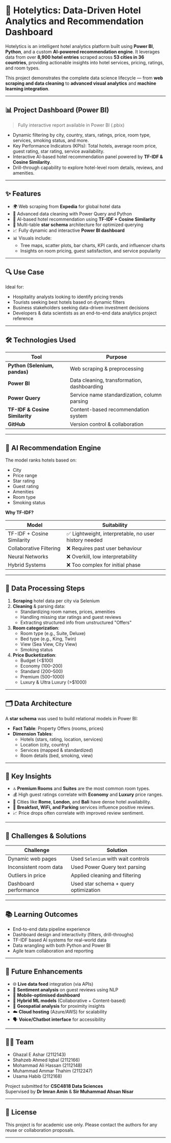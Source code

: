 # 🏨 Hotelytics: Data-Driven Hotel Analytics and Recommendation Dashboard

Hotelytics is an intelligent hotel analytics platform built using **Power BI**, **Python**, and a custom **AI-powered recommendation engine**. It leverages data from over **8,900 hotel entries** scraped across **53 cities in 36 countries**, providing actionable insights into hotel services, pricing, ratings, and room types. 

This project demonstrates the complete data science lifecycle — from **web scraping and data cleaning** to **advanced visual analytics** and **machine learning integration**.

---

## 📊 Project Dashboard (Power BI)
> Fully interactive report available in Power BI (.pbix)

- Dynamic filtering by city, country, stars, ratings, price, room type, services, smoking status, and more.
- Key Performance Indicators (KPIs): Total hotels, average room price, guest rating, star rating, service availability.
- Interactive AI-based hotel recommendation panel powered by **TF-IDF & Cosine Similarity**.
- Drill-through capability to explore hotel-level room details, reviews, and amenities.

---

## ✨ Features

- 🌍 Web scraping from **Expedia** for global hotel data
- 🧼 Advanced data cleaning with Power Query and Python
- 🧠 AI-based hotel recommendation using **TF-IDF + Cosine Similarity**
- 🧾 Multi-table **star schema** architecture for optimized querying
- 📈 Fully dynamic and interactive **Power BI dashboard**
- 📊 Visuals include:
  - Tree maps, scatter plots, bar charts, KPI cards, and influencer charts
  - Insights on room pricing, guest satisfaction, and service popularity

---

## 🔍 Use Case

Ideal for:

- Hospitality analysts looking to identify pricing trends
- Tourists seeking best hotels based on dynamic filters
- Business stakeholders seeking data-driven investment decisions
- Developers & data scientists as an end-to-end data analytics project reference

---

## 🛠️ Technologies Used

| Tool | Purpose |
|------|---------|
| **Python (Selenium, pandas)** | Web scraping & preprocessing |
| **Power BI** | Data cleaning, transformation, dashboarding |
| **Power Query** | Service name standardization, column parsing |
| **TF-IDF & Cosine Similarity** | Content-based recommendation system |
| **GitHub** | Version control & collaboration |

---

## 🧠 AI Recommendation Engine

The model ranks hotels based on:

- City  
- Price range  
- Star rating  
- Guest rating  
- Amenities  
- Room type  
- Smoking status  

**Why TF-IDF?**

| Model | Suitability |
|-------|-------------|
| TF-IDF + Cosine Similarity | ✅ Lightweight, interpretable, no user history needed |
| Collaborative Filtering | ❌ Requires past user behaviour |
| Neural Networks | ❌ Overkill, low interpretability |
| Hybrid Systems | ❌ Too complex for initial phase |

---

## 🧹 Data Processing Steps

1. **Scraping** hotel data per city via Selenium
2. **Cleaning** & parsing data:
   - Standardizing room names, prices, amenities
   - Handling missing star ratings and guest reviews
   - Extracting structured info from unstructured "Offers"
3. **Room categorization**:
   - Room type (e.g., Suite, Deluxe)
   - Bed type (e.g., King, Twin)
   - View (Sea View, City View)
   - Smoking status
4. **Price Bucketization**:
   - Budget (<$100)
   - Economy ($100–$200)
   - Standard ($200–$500)
   - Premium ($500–$1000)
   - Luxury & Ultra Luxury (>$1000)

---

## 🗂️ Data Architecture

A **star schema** was used to build relational models in Power BI:

- **Fact Table**: Property Offers (rooms, prices)
- **Dimension Tables**:
  - Hotels (stars, rating, location, services)
  - Location (city, country)
  - Services (mapped & standardized)
  - Room details (bed, smoking, view)

---

## 📌 Key Insights

- 🔝 **Premium Rooms** and **Suites** are the most common room types.
- 💰 High guest ratings correlate with **Economy** and **Luxury** price ranges.
- 📍 Cities like **Rome**, **London**, and **Bali** have dense hotel availability.
- 💬 **Breakfast, WiFi, and Parking** services influence positive reviews.
- 📈 Price drops often correlate with improved review sentiment.

---

## 🧩 Challenges & Solutions

| Challenge | Solution |
|----------|----------|
| Dynamic web pages | Used `Selenium` with wait controls |
| Inconsistent room data | Used Power Query text parsing |
| Outliers in price | Applied cleaning and filtering |
| Dashboard performance | Used star schema + query optimization |

---

## 📚 Learning Outcomes

- End-to-end data pipeline experience
- Dashboard design and interactivity (filters, drill-throughs)
- TF-IDF based AI systems for real-world data
- Data wrangling with both Python and Power BI
- Agile team collaboration and reporting

---

## 🚀 Future Enhancements

- 🌐 **Live data feed** integration (via APIs)
- 🧠 **Sentiment analysis** on guest reviews using NLP
- 📱 **Mobile-optimised dashboard**
- 🤖 **Hybrid ML models** (Collaborative + Content-based)
- 🧭 **Geospatial analysis** for proximity insights
- ☁️ **Cloud hosting** (Azure/AWS) for scalability
- 🗣️ **Voice/Chatbot interface** for accessibility

---

## 👨‍💻 Team

- Ghazal E Ashar (2112143)  
- Shahzeb Ahmed Iqbal (2112166)  
- Mohammad Ali Hassan (2112148)  
- Muhammad Ammar Thahim (2112247)  
- Usama Habib (2112168)

Project submitted for **CSC4818 Data Sciences**  
Supervised by **Dr Imran Amin** & **Sir Muhammad Ahsan Nisar**

---

## 📎 License

This project is for academic use only. Please contact the authors for any reuse or collaboration proposals.

---
